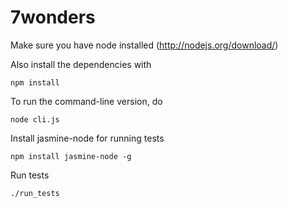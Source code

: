 7wonders
========

Make sure you have node installed  (http://nodejs.org/download/)

Also install the dependencies with

    npm install

To run the command-line version, do

    node cli.js

Install jasmine-node for running tests

    npm install jasmine-node -g

Run tests

    ./run_tests
